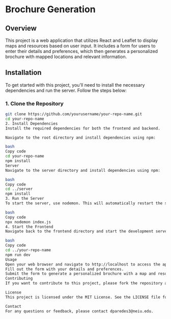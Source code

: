 # Brochure Generation

## Overview

This project is a web application that utilizes React and Leaflet to display maps and resources based on user input. It includes a form for users to enter their details and preferences, which then generates a personalized brochure with mapped locations and relevant information.

## Installation

To get started with this project, you'll need to install the necessary dependencies and run the server. Follow the steps below:

### 1. Clone the Repository

```bash
git clone https://github.com/yourusername/your-repo-name.git
cd your-repo-name
2. Install Dependencies
Install the required dependencies for both the frontend and backend.

Navigate to the root directory and install dependencies using npm:

bash
Copy code
cd your-repo-name
npm install
Server
Navigate to the server directory and install dependencies using npm:

bash
Copy code
cd ../server
npm install
3. Run the Server
To start the server, use nodemon. This will automatically restart the server when code changes are detected.

bash
Copy code
npx nodemon index.js
4. Start the Frontend
Navigate back to the frontend directory and start the development server:

bash
Copy code
cd ../your-repo-name
npm run dev
Usage
Open your web browser and navigate to http://localhost to access the application.
Fill out the form with your details and preferences.
Submit the form to generate a personalized brochure with a map and resource information.
Contributing
If you want to contribute to this project, please fork the repository and submit a pull request with your changes.

License
This project is licensed under the MIT License. See the LICENSE file for details.

Contact
For any questions or feedback, please contact dparedes3@neiu.edu.
```
